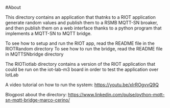 #About

This directory contains an application that thatnks to a RIOT application generate random values and publish them to a RSMB MQTT-SN broaker, and then publish them on a web interface thanks to a python program that implements a MQTT-SN to MQTT bridge.

To see how to setup and run the RIOT app, read the README file in the RIOTRandom directory
To see how to run the bridge, read the README file in MQTTSNbridge directory

The RIOTiotlab directory contains a version of the RIOT application that could be run on the iot-lab-m3 board in order to test the application over IotLab

A video tutorial on how to run the system: https://youtu.be/xIrROgvvQ9Q

Blogpost about the directory: https://www.linkedin.com/pulse/python-mqtt-sn-mqtt-bridge-marco-cerino/
